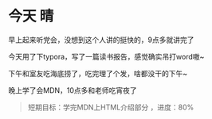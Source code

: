 # 今天 晴
早上起来听党会，没想到这个人讲的挺快的，9点多就讲完了 

今天用了下typora，写了一篇读书报告，感觉确实吊打word嗷~

下午和室友吃海底捞了，吃完理了个发，啥都没干的下午~

晚上学了会MDN，10点多和老师吃宵夜了

>短期目标：学完MDN上HTML介绍部分 ，进度：80%
